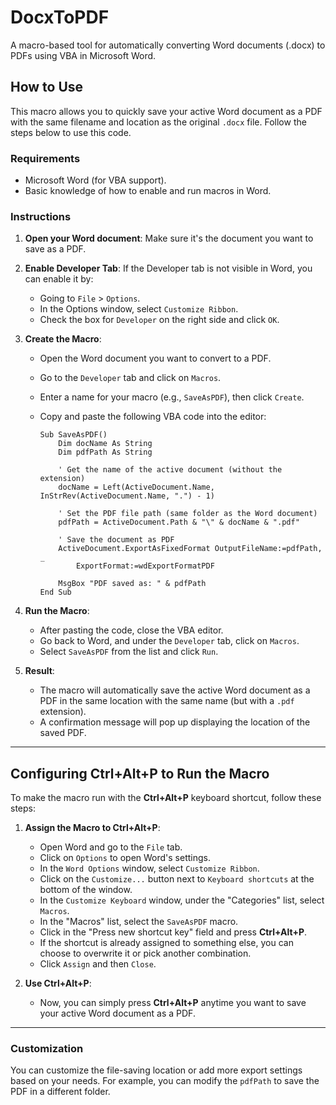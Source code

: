 # DocxToPDF

A macro-based tool for automatically converting Word documents (.docx) to PDFs using VBA in Microsoft Word.

## How to Use

This macro allows you to quickly save your active Word document as a PDF with the same filename and location as the original `.docx` file. Follow the steps below to use this code.

### Requirements
- Microsoft Word (for VBA support).
- Basic knowledge of how to enable and run macros in Word.

### Instructions

1. **Open your Word document**: Make sure it's the document you want to save as a PDF.

2. **Enable Developer Tab**:
   If the Developer tab is not visible in Word, you can enable it by:
   - Going to `File` > `Options`.
   - In the Options window, select `Customize Ribbon`.
   - Check the box for `Developer` on the right side and click `OK`.

3. **Create the Macro**:
   - Open the Word document you want to convert to a PDF.
   - Go to the `Developer` tab and click on `Macros`.
   - Enter a name for your macro (e.g., `SaveAsPDF`), then click `Create`.
   - Copy and paste the following VBA code into the editor:

     ```vba
     Sub SaveAsPDF()
         Dim docName As String
         Dim pdfPath As String

         ' Get the name of the active document (without the extension)
         docName = Left(ActiveDocument.Name, InStrRev(ActiveDocument.Name, ".") - 1)

         ' Set the PDF file path (same folder as the Word document)
         pdfPath = ActiveDocument.Path & "\" & docName & ".pdf"

         ' Save the document as PDF
         ActiveDocument.ExportAsFixedFormat OutputFileName:=pdfPath, _
             ExportFormat:=wdExportFormatPDF

         MsgBox "PDF saved as: " & pdfPath
     End Sub
     ```

4. **Run the Macro**:
   - After pasting the code, close the VBA editor.
   - Go back to Word, and under the `Developer` tab, click on `Macros`.
   - Select `SaveAsPDF` from the list and click `Run`.

5. **Result**:
   - The macro will automatically save the active Word document as a PDF in the same location with the same name (but with a `.pdf` extension).
   - A confirmation message will pop up displaying the location of the saved PDF.

---

## Configuring Ctrl+Alt+P to Run the Macro

To make the macro run with the **Ctrl+Alt+P** keyboard shortcut, follow these steps:

1. **Assign the Macro to Ctrl+Alt+P**:
   - Open Word and go to the `File` tab.
   - Click on `Options` to open Word's settings.
   - In the `Word Options` window, select `Customize Ribbon`.
   - Click on the `Customize...` button next to `Keyboard shortcuts` at the bottom of the window.
   - In the `Customize Keyboard` window, under the "Categories" list, select `Macros`.
   - In the "Macros" list, select the `SaveAsPDF` macro.
   - Click in the "Press new shortcut key" field and press **Ctrl+Alt+P**.
   - If the shortcut is already assigned to something else, you can choose to overwrite it or pick another combination.
   - Click `Assign` and then `Close`.

2. **Use Ctrl+Alt+P**:
   - Now, you can simply press **Ctrl+Alt+P** anytime you want to save your active Word document as a PDF.

---

### Customization

You can customize the file-saving location or add more export settings based on your needs. For example, you can modify the `pdfPath` to save the PDF in a different folder.


